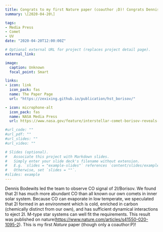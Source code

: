 ```yaml
---
title: Congrats to my first Nature paper (coauthor ;D)! Congrats Dennis!
summary: \[2020-04-20\]

tags:
- Media Press
- Comet
- UV
date: "2020-04-20T12:00:00Z"

# Optional external URL for project (replaces project detail page).
external_link:

image:
  caption: Unknown
  focal_point: Smart

links:
- icon: link
  icon_pack: fas
  name: The Paper Page
  url: "https://zexixing.github.io/publication/hst_borisov/"

- icon: microphone-alt
  icon_pack: fas
  name: NASA Media Press
  url: https://www.nasa.gov/feature/interstellar-comet-borisov-reveals-its-chemistry-and-possible-origins

#url_code: ""
#url_pdf: ""
#url_slides: ""
#url_video: ""

# Slides (optional).
#   Associate this project with Markdown slides.
#   Simply enter your slide deck's filename without extension.
#   E.g. `slides = "example-slides"` references `content/slides/example-slides.md`.
#   Otherwise, set `slides = ""`.
#slides: example
---
```

Dennis Bodewits led the team to observe CO signal of 2I/Borisov. We found that 2I has much more abundant CO than all known our own comets in inner solar system. Because CO can evaporate in low temperate, we speculated that 2I formed in an environment which is cold, enriched in carbon (chemically distinct from our own), and has sufficient dynamical interactions to eject 2I. M-type star systems can well fit the requirements. This result was published on nature(https://www.nature.com/articles/s41550-020-1095-2). This is my first *Nature* paper (though only a coauthor:P)! 